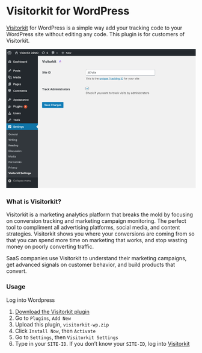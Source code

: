 # Visitorkit for WordPress

[Visitorkit](https://visitorkit.com) for WordPress is a simple way add your tracking code to your WordPress site without editing any code. This plugin is for customers of Visitorkit.

![Screenshot of Visitorkit for Wordpress](Screenshot.png)

### What is Visitorkit?

Visitorkit is a marketing analytics platform that breaks the mold by focusing on conversion tracking and marketing campaign monitoring. The perfect tool to compliment all advertising platforms, social media, and content strategies. Visitorkit shows you where your conversions are coming from so that you can spend more time on marketing that works, and stop wasting money on poorly converting traffic.

SaaS companies use Visitorkit to understand their marketing campaigns, get advanced signals on customer behavior, and build products that convert.

### Usage

Log into Wordpress

1. [Download the Visitorkit plugin](https://github.com/Khabin/visitorkit-wordpress/releases/download/1.0.0/visitorkit-wp.zip)
2. Go to `Plugins`, `Add New`
3. Upload this plugin, `visitorkit-wp.zip`
4. Click `Install Now`, then `Activate`
5. Go to `Settings`, then `Visitorkit Settings`
6. Type in your `SITE-ID`. If you don’t know your `SITE-ID`, log into [Visitorkit](https://app.visitorkit.com)
